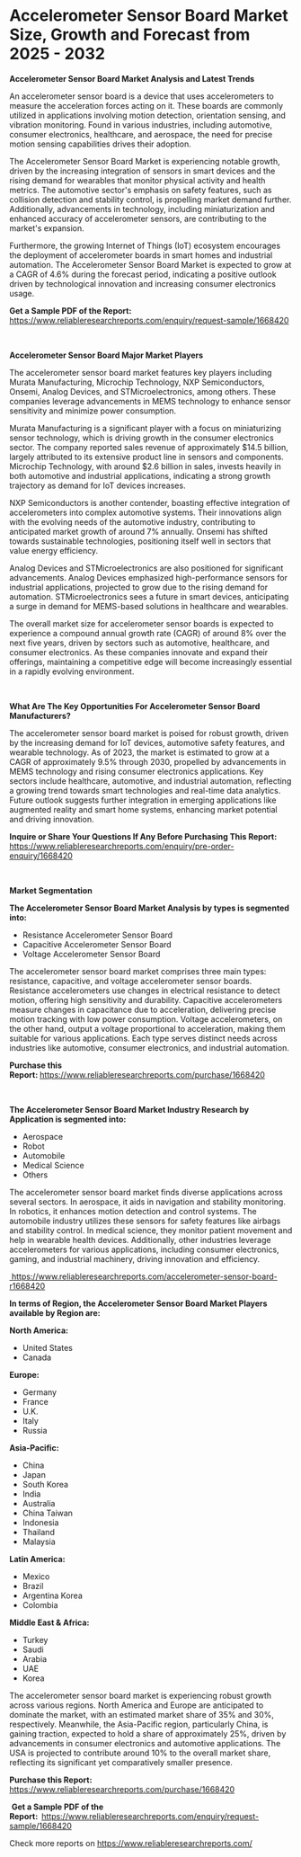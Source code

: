 <p><h1>Accelerometer Sensor Board Market Size, Growth and Forecast from 2025 - 2032</h1></p><p><strong>Accelerometer Sensor Board Market Analysis and Latest Trends</strong></p>
<p><p>An accelerometer sensor board is a device that uses accelerometers to measure the acceleration forces acting on it. These boards are commonly utilized in applications involving motion detection, orientation sensing, and vibration monitoring. Found in various industries, including automotive, consumer electronics, healthcare, and aerospace, the need for precise motion sensing capabilities drives their adoption.</p><p>The Accelerometer Sensor Board Market is experiencing notable growth, driven by the increasing integration of sensors in smart devices and the rising demand for wearables that monitor physical activity and health metrics. The automotive sector's emphasis on safety features, such as collision detection and stability control, is propelling market demand further. Additionally, advancements in technology, including miniaturization and enhanced accuracy of accelerometer sensors, are contributing to the market's expansion. </p><p>Furthermore, the growing Internet of Things (IoT) ecosystem encourages the deployment of accelerometer boards in smart homes and industrial automation. The Accelerometer Sensor Board Market is expected to grow at a CAGR of 4.6% during the forecast period, indicating a positive outlook driven by technological innovation and increasing consumer electronics usage.</p></p>
<p><strong>Get a Sample PDF of the Report:&nbsp;</strong> <a href="https://www.reliableresearchreports.com/enquiry/request-sample/1668420?utm_campaign=3362&utm_medium=2&utm_source=Github&utm_content=ia&utm_term=07042025&utm_id=accelerometer-sensor-board">https://www.reliableresearchreports.com/enquiry/request-sample/1668420</a></p>
<p>&nbsp;</p>
<p><strong>Accelerometer Sensor Board Major Market Players</strong></p>
<p><p>The accelerometer sensor board market features key players including Murata Manufacturing, Microchip Technology, NXP Semiconductors, Onsemi, Analog Devices, and STMicroelectronics, among others. These companies leverage advancements in MEMS technology to enhance sensor sensitivity and minimize power consumption.</p><p>Murata Manufacturing is a significant player with a focus on miniaturizing sensor technology, which is driving growth in the consumer electronics sector. The company reported sales revenue of approximately $14.5 billion, largely attributed to its extensive product line in sensors and components. Microchip Technology, with around $2.6 billion in sales, invests heavily in both automotive and industrial applications, indicating a strong growth trajectory as demand for IoT devices increases.</p><p>NXP Semiconductors is another contender, boasting effective integration of accelerometers into complex automotive systems. Their innovations align with the evolving needs of the automotive industry, contributing to anticipated market growth of around 7% annually. Onsemi has shifted towards sustainable technologies, positioning itself well in sectors that value energy efficiency.</p><p>Analog Devices and STMicroelectronics are also positioned for significant advancements. Analog Devices emphasized high-performance sensors for industrial applications, projected to grow due to the rising demand for automation. STMicroelectronics sees a future in smart devices, anticipating a surge in demand for MEMS-based solutions in healthcare and wearables.</p><p>The overall market size for accelerometer sensor boards is expected to experience a compound annual growth rate (CAGR) of around 8% over the next five years, driven by sectors such as automotive, healthcare, and consumer electronics. As these companies innovate and expand their offerings, maintaining a competitive edge will become increasingly essential in a rapidly evolving environment.</p></p>
<p>&nbsp;</p>
<p><strong>What Are The Key Opportunities For Accelerometer Sensor Board Manufacturers?</strong></p>
<p><p>The accelerometer sensor board market is poised for robust growth, driven by the increasing demand for IoT devices, automotive safety features, and wearable technology. As of 2023, the market is estimated to grow at a CAGR of approximately 9.5% through 2030, propelled by advancements in MEMS technology and rising consumer electronics applications. Key sectors include healthcare, automotive, and industrial automation, reflecting a growing trend towards smart technologies and real-time data analytics. Future outlook suggests further integration in emerging applications like augmented reality and smart home systems, enhancing market potential and driving innovation.</p></p>
<p><strong>Inquire or Share Your Questions If Any Before Purchasing This Report:</strong> <a href="https://www.reliableresearchreports.com/enquiry/pre-order-enquiry/1668420?utm_campaign=3362&utm_medium=2&utm_source=Github&utm_content=ia&utm_term=07042025&utm_id=accelerometer-sensor-board">https://www.reliableresearchreports.com/enquiry/pre-order-enquiry/1668420</a></p>
<p>&nbsp;</p>
<p><strong>Market Segmentation</strong></p>
<p><strong>The Accelerometer Sensor Board Market Analysis by types is segmented into:</strong></p>
<p><ul><li>Resistance Accelerometer Sensor Board</li><li>Capacitive Accelerometer Sensor Board</li><li>Voltage Accelerometer Sensor Board</li></ul></p>
<p><p>The accelerometer sensor board market comprises three main types: resistance, capacitive, and voltage accelerometer sensor boards. Resistance accelerometers use changes in electrical resistance to detect motion, offering high sensitivity and durability. Capacitive accelerometers measure changes in capacitance due to acceleration, delivering precise motion tracking with low power consumption. Voltage accelerometers, on the other hand, output a voltage proportional to acceleration, making them suitable for various applications. Each type serves distinct needs across industries like automotive, consumer electronics, and industrial automation.</p></p>
<p><strong>Purchase this Report:&nbsp;</strong><a href="https://www.reliableresearchreports.com/purchase/1668420?utm_campaign=3362&utm_medium=2&utm_source=Github&utm_content=ia&utm_term=07042025&utm_id=accelerometer-sensor-board">https://www.reliableresearchreports.com/purchase/1668420</a></p>
<p>&nbsp;</p>
<p><strong>The Accelerometer Sensor Board Market Industry Research by Application is segmented into:</strong></p>
<p><ul><li>Aerospace</li><li>Robot</li><li>Automobile</li><li>Medical Science</li><li>Others</li></ul></p>
<p><p>The accelerometer sensor board market finds diverse applications across several sectors. In aerospace, it aids in navigation and stability monitoring. In robotics, it enhances motion detection and control systems. The automobile industry utilizes these sensors for safety features like airbags and stability control. In medical science, they monitor patient movement and help in wearable health devices. Additionally, other industries leverage accelerometers for various applications, including consumer electronics, gaming, and industrial machinery, driving innovation and efficiency.</p></p>
<p><a href="https://www.reliableresearchreports.com/accelerometer-sensor-board-r1668420?utm_campaign=3362&utm_medium=2&utm_source=Github&utm_content=ia&utm_term=07042025&utm_id=accelerometer-sensor-board">&nbsp;https://www.reliableresearchreports.com/accelerometer-sensor-board-r1668420</a></p>
<p><strong>In terms of Region, the Accelerometer Sensor Board Market Players available by Region are:</strong></p>
<p>
    <p> <strong> North America: </strong>
        <ul>
            <li>United States</li>
            <li>Canada</li>
        </ul>
        </p> 
    <p> <strong> Europe: </strong>
        <ul>
            <li>Germany</li>
            <li>France</li>
            <li>U.K.</li>
            <li>Italy</li>
            <li>Russia</li>
        </ul>
        </p> 
    <p> <strong> Asia-Pacific: </strong>
        <ul>
            <li>China</li>
            <li>Japan</li>
            <li>South Korea</li>
            <li>India</li>
            <li>Australia</li>
            <li>China Taiwan</li>
            <li>Indonesia</li>
            <li>Thailand</li>
            <li>Malaysia</li>
        </ul>
        </p> 
    <p> <strong> Latin America: </strong>
        <ul>
            <li>Mexico</li>
            <li>Brazil</li>
            <li>Argentina Korea</li>
            <li>Colombia</li>
        </ul>
        </p> 
    <p> <strong> Middle East & Africa: </strong>
        <ul>
            <li>Turkey</li>
            <li>Saudi</li>
            <li>Arabia</li>
            <li>UAE</li>
            <li>Korea</li>
        </ul>
    </p>
    </p>
<p><p>The accelerometer sensor board market is experiencing robust growth across various regions. North America and Europe are anticipated to dominate the market, with an estimated market share of 35% and 30%, respectively. Meanwhile, the Asia-Pacific region, particularly China, is gaining traction, expected to hold a share of approximately 25%, driven by advancements in consumer electronics and automotive applications. The USA is projected to contribute around 10% to the overall market share, reflecting its significant yet comparatively smaller presence.</p></p>
<p><strong>Purchase this Report: </strong><a href="https://www.reliableresearchreports.com/purchase/1668420?utm_campaign=3362&utm_medium=2&utm_source=Github&utm_content=ia&utm_term=07042025&utm_id=accelerometer-sensor-board">https://www.reliableresearchreports.com/purchase/1668420</a></p>
<p>&nbsp;<strong>Get a Sample PDF of the Report:&nbsp;&nbsp;</strong><a href="https://www.reliableresearchreports.com/enquiry/request-sample/1668420?utm_campaign=3362&utm_medium=2&utm_source=Github&utm_content=ia&utm_term=07042025&utm_id=accelerometer-sensor-board">https://www.reliableresearchreports.com/enquiry/request-sample/1668420</a></p>
<p><strong></strong></p>
<p>Check more reports on <a href="https://www.reliableresearchreports.com/?utm_campaign=3362&utm_medium=2&utm_source=Github&utm_content=ia&utm_term=07042025&utm_id=accelerometer-sensor-board">https://www.reliableresearchreports.com/</a></p>